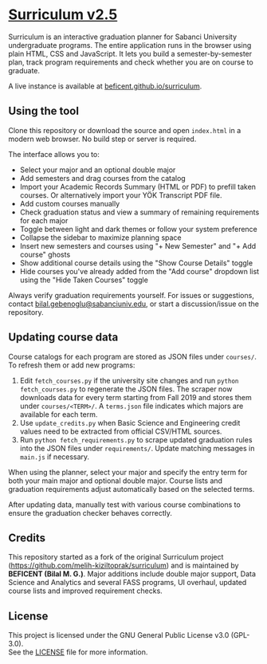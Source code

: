 # [Surriculum v2.5](https://beficent.github.io/surriculum/)

Surriculum is an interactive graduation planner for Sabanci University undergraduate programs. The entire application runs in the browser using plain HTML, CSS and JavaScript. It lets you build a semester-by-semester plan, track program requirements and check whether you are on course to graduate.

A live instance is available at [beficent.github.io/surriculum](https://beficent.github.io/surriculum/).

## Using the tool

Clone this repository or download the source and open `index.html` in a modern web browser. No build step or server is required.

The interface allows you to:

- Select your major and an optional double major
- Add semesters and drag courses from the catalog
- Import your Academic Records Summary (HTML or PDF) to prefill taken courses. Or alternatively import your YÖK Transcript PDF file.
- Add custom courses manually
- Check graduation status and view a summary of remaining requirements for each major
- Toggle between light and dark themes or follow your system preference
- Collapse the sidebar to maximize planning space
- Insert new semesters and courses using "+ New Semester" and "+ Add course" ghosts
- Show additional course details using the "Show Course Details" toggle
- Hide courses you've already added from the "Add course" dropdown list using the "Hide Taken Courses" toggle

Always verify graduation requirements yourself. For issues or suggestions, contact [bilal.gebenoglu@sabanciuniv.edu](mailto:bilal.gebenoglu@sabanciuniv.edu), or start a discussion/issue on the repository.

## Updating course data

Course catalogs for each program are stored as JSON files under `courses/`. To refresh them or add new programs:

1. Edit `fetch_courses.py` if the university site changes and run `python fetch_courses.py` to regenerate the JSON files. The scraper now downloads data for every term starting from Fall 2019 and stores them under `courses/<TERM>/`. A `terms.json` file indicates which majors are available for each term.
2. Use `update_credits.py` when Basic Science and Engineering credit values need to be extracted from official CSV/HTML sources.
3. Run `python fetch_requirements.py` to scrape updated graduation rules into the JSON files under `requirements/`. Update matching messages in `main.js` if necessary.

When using the planner, select your major and specify the entry term for both your main major and optional double major. Course lists and graduation requirements adjust automatically based on the selected terms.

After updating data, manually test with various course combinations to ensure the graduation checker behaves correctly.

## Credits

This repository started as a fork of the original Surriculum project (https://github.com/melih-kiziltoprak/surriculum) and is maintained by **BEFICENT (Bilal M. G.)**. Major additions include double major support, Data Science and Analytics and several FASS programs, UI overhaul, updated course lists and improved requirement checks.

## License

This project is licensed under the GNU General Public License v3.0 (GPL-3.0).  
See the [LICENSE](./LICENSE) file for more information.
